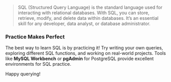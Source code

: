 > SQL (Structured Query Language) is the standard language used for interacting with relational databases. With SQL, you can store, retrieve, modify, and delete data within databases. It’s an essential skill for any developer, data analyst, or database administrator.


### **Practice Makes Perfect**

The best way to learn SQL is by practicing it! Try writing your own queries, exploring different SQL functions, and working on real-world projects. Tools like **MySQL Workbench** or **pgAdmin** for PostgreSQL provide excellent environments for SQL practice.

Happy querying!